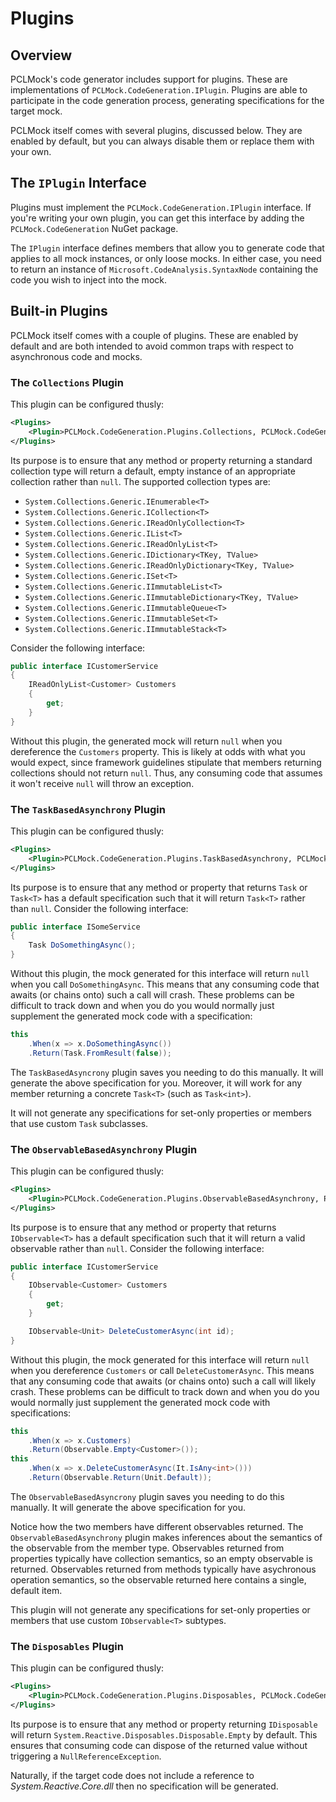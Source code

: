 # Plugins

## Overview

PCLMock's code generator includes support for plugins. These are implementations of `PCLMock.CodeGeneration.IPlugin`. Plugins are able to participate in the code generation process, generating specifications for the target mock.

PCLMock itself comes with several plugins, discussed below. They are enabled by default, but you can always disable them or replace them with your own.

## The `IPlugin` Interface

Plugins must implement the `PCLMock.CodeGeneration.IPlugin` interface. If you're writing your own plugin, you can get this interface by adding the `PCLMock.CodeGeneration` NuGet package.

The `IPlugin` interface defines members that allow you to generate code that applies to all mock instances, or only loose mocks. In either case, you need to return an instance of `Microsoft.CodeAnalysis.SyntaxNode` containing the code you wish to inject into the mock.

## Built-in Plugins

PCLMock itself comes with a couple of plugins. These are enabled by default and are both intended to avoid common traps with respect to asynchronous code and mocks.

### The `Collections` Plugin

This plugin can be configured thusly:

```XML
<Plugins>
    <Plugin>PCLMock.CodeGeneration.Plugins.Collections, PCLMock.CodeGeneration</Plugin>
</Plugins>
```

Its purpose is to ensure that any method or property returning a standard collection type will return a default, empty instance of an appropriate collection rather than `null`. The supported collection types are:

* `System.Collections.Generic.IEnumerable<T>`
* `System.Collections.Generic.ICollection<T>`
* `System.Collections.Generic.IReadOnlyCollection<T>`
* `System.Collections.Generic.IList<T>`
* `System.Collections.Generic.IReadOnlyList<T>`
* `System.Collections.Generic.IDictionary<TKey, TValue>`
* `System.Collections.Generic.IReadOnlyDictionary<TKey, TValue>`
* `System.Collections.Generic.ISet<T>`
* `System.Collections.Generic.IImmutableList<T>`
* `System.Collections.Generic.IImmutableDictionary<TKey, TValue>`
* `System.Collections.Generic.IImmutableQueue<T>`
* `System.Collections.Generic.IImmutableSet<T>`
* `System.Collections.Generic.IImmutableStack<T>`

Consider the following interface:

```C#
public interface ICustomerService
{
    IReadOnlyList<Customer> Customers
    {
        get;
    }
}
```

Without this plugin, the generated mock will return `null` when you dereference the `Customers` property. This is likely at odds with what you would expect, since framework guidelines stipulate that members returning collections should not return `null`. Thus, any consuming code that assumes it won't receive `null` will throw an exception.

### The `TaskBasedAsynchrony` Plugin

This plugin can be configured thusly:

```XML
<Plugins>
    <Plugin>PCLMock.CodeGeneration.Plugins.TaskBasedAsynchrony, PCLMock.CodeGeneration</Plugin>
</Plugins>
```

Its purpose is to ensure that any method or property that returns `Task` or `Task<T>` has a default specification such that it will return `Task<T>` rather than `null`. Consider the following interface:

```C#
public interface ISomeService
{
    Task DoSomethingAsync();
}
```

Without this plugin, the mock generated for this interface will return `null` when you call `DoSomethingAsync`. This means that any consuming code that awaits (or chains onto) such a call will crash. These problems can be difficult to track down and when you do you would normally just supplement the generated mock code with a specification:

```C#
this
    .When(x => x.DoSomethingAsync())
    .Return(Task.FromResult(false));
```

The `TaskBasedAsyncrony` plugin saves you needing to do this manually. It will generate the above specification for you. Moreover, it will work for any member returning a concrete `Task<T>` (such as `Task<int>`).

It will not generate any specifications for set-only properties or members that use custom `Task` subclasses.

### The `ObservableBasedAsynchrony` Plugin

This plugin can be configured thusly:

```XML
<Plugins>
    <Plugin>PCLMock.CodeGeneration.Plugins.ObservableBasedAsynchrony, PCLMock.CodeGeneration</Plugin>
</Plugins>
```

Its purpose is to ensure that any method or property that returns `IObservable<T>` has a default specification such that it will return a valid observable rather than `null`. Consider the following interface:

```C#
public interface ICustomerService
{
    IObservable<Customer> Customers
    {
        get;
    }

    IObservable<Unit> DeleteCustomerAsync(int id);
}
```

Without this plugin, the mock generated for this interface will return `null` when you dereference `Customers` or call `DeleteCustomerAsync`. This means that any consuming code that awaits (or chains onto) such a call will likely crash. These problems can be difficult to track down and when you do you would normally just supplement the generated mock code with specifications:

```C#
this
    .When(x => x.Customers)
    .Return(Observable.Empty<Customer>());
this
    .When(x => x.DeleteCustomerAsync(It.IsAny<int>()))
    .Return(Observable.Return(Unit.Default));
```

The `ObservableBasedAsyncrony` plugin saves you needing to do this manually. It will generate the above specification for you.

Notice how the two members have different observables returned. The `ObservableBasedAsynchrony` plugin makes inferences about the semantics of the observable from the member type. Observables returned from properties typically have collection semantics, so an empty observable is returned. Observables returned from methods typically have asychronous operation semantics, so the observable returned here contains a single, default item.

This plugin will not generate any specifications for set-only properties or members that use custom `IObservable<T>` subtypes.

### The `Disposables` Plugin

This plugin can be configured thusly:

```XML
<Plugins>
    <Plugin>PCLMock.CodeGeneration.Plugins.Disposables, PCLMock.CodeGeneration</Plugin>
</Plugins>
```

Its purpose is to ensure that any method or property returning `IDisposable` will return `System.Reactive.Disposables.Disposable.Empty` by default. This ensures that consuming code can dispose of the returned value without triggering a `NullReferenceException`.

Naturally, if the target code does not include a reference to _System.Reactive.Core.dll_ then no specification will be generated. 
